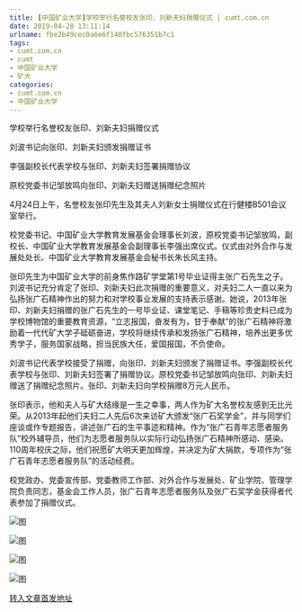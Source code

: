 ```yaml
---
title: [中国矿业大学]学校举行名誉校友张印、刘新夫妇捐赠仪式 | cumt.com.cn
date: 2019-04-28 13:11:14
urlname: fbe2b49cec0a6e6f140fbc576351b7c1
tags: 
- cumt.com.cn
- cumt
- 中国矿业大学
- 矿大
categories:
- cumt.com.cn
- 中国矿业大学
---
```


学校举行名誉校友张印、刘新夫妇捐赠仪式

刘波书记向张印、刘新夫妇颁发捐赠证书

李强副校长代表学校与张印、刘新夫妇签署捐赠协议

原校党委书记邹放鸣向张印、刘新夫妇赠送捐赠纪念照片

4月24日上午，名誉校友张印先生及其夫人刘新女士捐赠仪式在行健楼B501会议室举行。

校党委书记、中国矿业大学教育发展基金会理事长刘波，原校党委书记邹放鸣，副校长、中国矿业大学教育发展基金会副理事长李强出席仪式。仪式由对外合作与发展处处长、中国矿业大学教育发展基金会秘书长朱长风主持。

张印先生为中国矿业大学的前身焦作路矿学堂第1号毕业证得主张广石先生之子。刘波书记充分肯定了张印、刘新夫妇此次捐赠的重要意义，对夫妇二人一直以来为弘扬张广石精神作出的努力和对学校事业发展的支持表示感谢。她说，2013年张印、刘新夫妇捐赠的张广石先生的一号毕业证、课堂笔记、手稿等珍贵史料已成为学校博物馆的重要教育资源，“立志报国，奋发有为，甘于奉献”的张广石精神将激励着一代代矿大学子砥砺奋进，学校将继续传承和发扬张广石精神，培养出更多优秀学子，服务国家战略，担当民族大任，爱国报国，不负使命。

刘波书记代表学校接受了捐赠，向张印、刘新夫妇颁发了捐赠证书。李强副校长代表学校与张印、刘新夫妇签署了捐赠协议。原校党委书记邹放鸣向张印、刘新夫妇赠送了捐赠纪念照片。张印、刘新夫妇向学校捐赠8万元人民币。

张印表示，他和夫人与矿大结缘是一生之幸事，两人作为矿大名誉校友感到无比光荣。从2013年起他们夫妇二人先后6次来访矿大颁发“张广石奖学金”，并与同学们座谈或作专题报告，讲述张广石的生平事迹和精神。作为“张广石青年志愿者服务队”校外辅导员，他们为志愿者服务队以实际行动弘扬张广石精神所感动、感染。110周年校庆之际，他们祝愿矿大明天更加辉煌，并决定为矿大捐款，专项作为“张广石青年志愿者服务队”的活动经费。

校党政办、党委宣传部、党委教师工作部、对外合作与发展处、矿业学院、管理学院负责同志，基金会工作人员，张广石青年志愿者服务队及张广石奖学金获得者代表参加了捐赠仪式。

![图](http://xwzx.cumt.edu.cn/_upload/article/images/21/71/55ea55a7441bb269a139e6963c18/e4c505b0-7cb3-44cb-b395-937814d34d43.jpg)

![图](http://xwzx.cumt.edu.cn/_upload/article/images/21/71/55ea55a7441bb269a139e6963c18/0ba2ceb9-bacb-427d-96f5-44d51db6a595.jpg)

![图](http://xwzx.cumt.edu.cn/_upload/article/images/21/71/55ea55a7441bb269a139e6963c18/43dafbe4-77fa-4d24-8d22-fba8e8600ce6.jpg)

![图](http://xwzx.cumt.edu.cn/_upload/article/images/21/71/55ea55a7441bb269a139e6963c18/1de669f3-667e-4d9c-b39b-09a500fe95b3.jpg)

[转入文章首发地址](http://xwzx.cumt.edu.cn/f5/b3/c513a521651/page.htm)